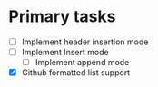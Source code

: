 # Primary tasks
- [ ] Implement header insertion mode
- [ ] Implement Insert mode
    - [ ] Implement append mode
- [x] Github formatted list support